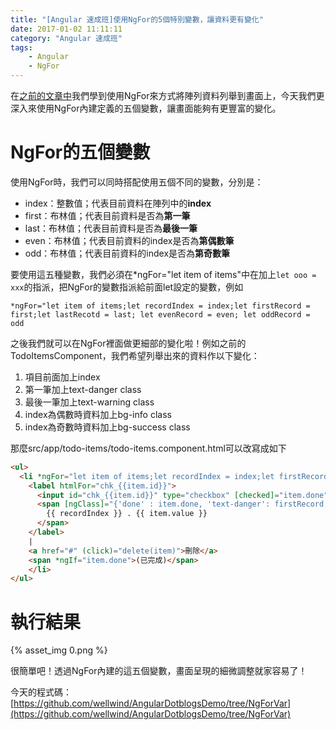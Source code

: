 ```yaml
---
title: "[Angular 速成班]使用NgFor的5個特別變數，讓資料更有變化"
date: 2017-01-02 11:11:11
category: "Angular 速成班"
tags:
    - Angular
    - NgFor
---
```

在[之前的文章中](https://dotblogs.com.tw/wellwind/2016/11/20/Angular-input-output-ngfor-ng-if)我們學到使用NgFor來方式將陣列資料列舉到畫面上，今天我們更深入來使用NgFor內建定義的五個變數，讓畫面能夠有更豐富的變化。

<!-- more -->

# NgFor的五個變數

使用NgFor時，我們可以同時搭配使用五個不同的變數，分別是：

*   index：整數值；代表目前資料在陣列中的**index**
*   first：布林值；代表目前資料是否為**第一筆**
*   last：布林值；代表目前資料是否為**最後一筆**
*   even：布林值；代表目前資料的index是否為**第偶數筆**
*   odd：布林值；代表目前資料的index是否為**第奇數筆**

要使用這五種變數，我們必須在*ngFor="let item of items"中在加上`let ooo = xxx`的指派，把NgFor的變數指派給前面let設定的變數，例如

```
*ngFor="let item of items;let recordIndex = index;let firstRecord = first;let lastRecotd = last; let evenRecord = even; let oddRecord = odd
```

之後我們就可以在NgFor裡面做更細部的變化啦！例如之前的TodoItemsComponent，我們希望列舉出來的資料作以下變化：

1.  項目前面加上index
2.  第一筆加上text-danger class
3.  最後一筆加上text-warning class
4.  index為偶數時資料加上bg-info class
5.  index為奇數時資料加上bg-success class

那麼src/app/todo-items/todo-items.component.html可以改寫成如下

```html
<ul>
  <li *ngFor="let item of items;let recordIndex = index;let firstRecord = first;let lastRecotd = last; let evenRecord = even; let oddRecord = odd">
    <label htmlFor="chk_{{item.id}}">
      <input id="chk_{{item.id}}" type="checkbox" [checked]="item.done" (click)="itemClick(item)"> 
      <span [ngClass]="{'done' : item.done, 'text-danger': firstRecord, 'text-warning': lastRecotd, 'bg-info': evenRecord, 'bg-success': oddRecord}">
        {{ recordIndex }} . {{ item.value }}
      </span>
    </label>
    |
    <a href="#" (click)="delete(item)">刪除</a>
    <span *ngIf="item.done">(已完成)</span>
    </li>
</ul>
```

# 執行結果

{% asset_img 0.png %}

很簡單吧！透過NgFor內建的這五個變數，畫面呈現的細微調整就家容易了！

今天的程式碼：[https://github.com/wellwind/AngularDotblogsDemo/tree/NgForVar](https://github.com/wellwind/AngularDotblogsDemo/tree/NgForVar)
